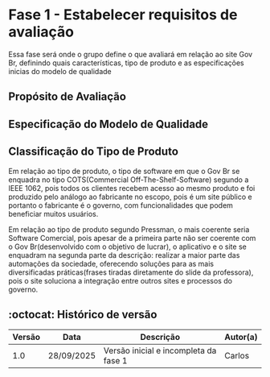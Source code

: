 # Fase 1 - Estabelecer requisitos de avaliação

Essa fase será onde o grupo define o que avaliará em relação ao site Gov Br, definindo quais características, tipo de produto e as especificações inicias do modelo de qualidade

## Propósito de Avaliação

## Especificação do Modelo de Qualidade

## Classificação do Tipo de Produto

Em relação ao tipo de produto, o tipo de software em que o Gov Br se enquadra no tipo COTS(Commercial Off-The-Shelf-Software) segundo a IEEE 1062, pois todos os clientes recebem acesso ao mesmo produto e foi produzido pelo análogo ao fabricante no escopo, pois é um site público e portanto o fabricante é o governo, com funcionalidades que podem beneficiar muitos usuários.

Em relação ao tipo de produto segundo Pressman, o mais coerente seria Software Comercial, pois apesar de a primeira parte não ser coerente com o Gov Br(desenvolvido com o objetivo de lucrar), o aplicativo e o site se enquadram na segunda parte da descrição: realizar a maior parte das automações da sociedade, oferecendo soluções para as mais diversificadas práticas(frases tiradas diretamente do slide da professora), pois o site soluciona a integração entre outros sites e processos do governo.

## :octocat: Histórico de versão

| Versão | Data       | Descrição                             | Autor(a) |
| ------ | ---------- | ------------------------------------- | -------- |
| 1.0    | 28/09/2025 | Versão inicial e incompleta da fase 1 | Carlos   |
